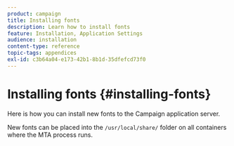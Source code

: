 ```yaml
---
product: campaign
title: Installing fonts
description: Learn how to install fonts
feature: Installation, Application Settings
audience: installation
content-type: reference
topic-tags: appendices
exl-id: c3b64a04-e173-42b1-8b1d-35dfefcd73f0
---
```

# Installing fonts {#installing-fonts}



Here is how you can install new fonts to the Campaign application server.

New fonts can be placed into the `/usr/local/share/` folder on all containers where the MTA process runs.
